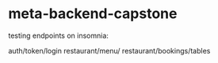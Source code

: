 # meta-backend-capstone

testing endpoints on insomnia:

auth/token/login
restaurant/menu/
restaurant/bookings/tables
